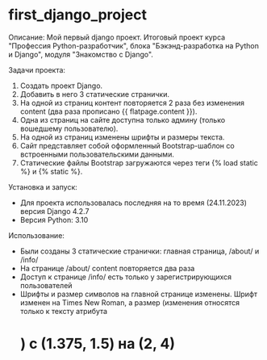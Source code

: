 # first_django_project

Описание:
Мой первый django проект. Итоговый проект курса "Профессия Python-разработчик", блока "Бэкэнд-разработка на Python и Django", модуля "Знакомство с Django".

Задачи проекта:
  1. Создать проект Django.
  2. Добавить в него 3 статические странички.
  3. На одной из страниц контент повторяется 2 раза без изменения content (два раза прописано {{ flatpage.content }}).
  4. Одна из страниц на сайте доступна только админу (только вошедшему пользователю).
  5. На одной из страниц изменены шрифты и размеры текста.
  6. Сайт представляет собой оформленный Bootstrap-шаблон со встроенными пользовательскими данными.
  7. Статические файлы Bootstrap загружаются через теги {% load static %} и {% static %}.

Установка и запуск:
  - Для проекта использовалась последняя на то время (24.11.2023) версия Django 4.2.7
  - Версия Python: 3.10

Использование:
  - Были созданы 3 статические странички: главная страница, /about/ и /info/
  - На странице /about/ content повторяется два раза
  - Доступ к странице /info/ есть только у зарегистрирующихся пользователей
  - Шрифты и размер символов на главной странице изменены. Шрифт изменен на Times New Roman, а размер (изменения относятся только к тексту атрибута <h1>) с (1.375, 1.5) на (2, 4)
